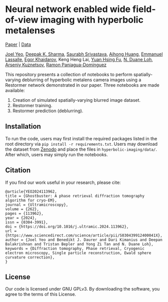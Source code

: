 # Neural network enabled wide field-of-view imaging with hyperbolic metalenses
[Paper]() | [Data]()

[Joel Yeo](https://orcid.org/0000-0001-5160-7628), [Deepak K. Sharma](https://orcid.org/0000-0002-5733-3952), [Saurabh Srivastava](https://orcid.org/0000-0001-6420-1440), [Aihong Huang](https://orcid.org/0000-0003-4609-173X), [Emmanuel Lassalle](https://orcid.org/0000-0002-0098-5159), [Egor Khaidarov](https://orcid.org/0000-0002-0848-552X), Keng Heng Lai, [Yuan Hsing Fu](https://orcid.org/0000-0002-7691-0196), [N. Duane Loh](https://orcid.org/0000-0002-8886-510X), [Arseniy Kuznetsov](https://orcid.org/0000-0002-7622-8939), [Ramon Paniagua-Dominguez](https://orcid.org/0000-0001-7836-681X)

This repository presents a collection of notebooks to perform spatially-varying deblurring of hyperbolic metalens camera images using a Restormer network demonstrated in our paper. Three notebooks are made available:
1. Creation of simulated spatially-varying blurred image dataset.
2. Restormer training.
3. Restormer prediction (deblurring).

## Installation
To run the code, users may first install the required packages listed in the root directory via ```pip install -r requirements.txt```.
Users may download the dataset from [Zenodo]() and place the files in ```hyperbolic-imaging/data/```.
After which, users may simply run the notebooks.

## Citation
If you find our work useful in your research, please cite:
```
@article{YEO2024113962,
title = {Ghostbuster: A phase retrieval diffraction tomography algorithm for cryo-EM},
journal = {Ultramicroscopy},
volume = {262},
pages = {113962},
year = {2024},
issn = {0304-3991},
doi = {https://doi.org/10.1016/j.ultramic.2024.113962},
url = {https://www.sciencedirect.com/science/article/pii/S030439912400041X},
author = {Joel Yeo and Benedikt J. Daurer and Dari Kimanius and Deepan Balakrishnan and Tristan Bepler and Yong Zi Tan and N. Duane Loh},
keywords = {Diffraction tomography, Phase retrieval, Cryogenic electron microscopy, Single particle reconstruction, Ewald sphere curvature correction},
}
```

## License
Our code is licensed under GNU GPLv3. By downloading the software, you agree to the terms of this License.

